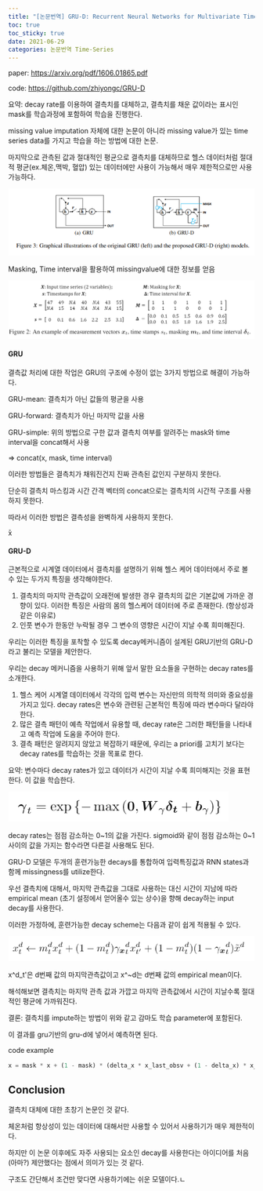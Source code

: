```yaml
---
title: "[논문번역] GRU-D: Recurrent Neural Networks for Multivariate Time Series with Missing Values (2016)"
toc: true
toc_sticky: true
date: 2021-06-29
categories: 논문번역 Time-Series
---
```


paper: <https://arxiv.org/pdf/1606.01865.pdf>

code: <https://github.com/zhiyongc/GRU-D>



요약: decay rate를 이용하여 결측치를 대체하고, 결측치를 채운 값이라는 표시인 mask를 학습과정에 포함하여 학습을 진행한다.  

missing value imputation 자체에 대한 논문이 아니라 missing value가 있는 time series data를 가지고 학습을 하는 방법에 대한 논문.   

마지막으로 관측된 값과 절대적인 평균으로 결측치를 대체하므로 헬스 데이터처럼 절대적 평균(ex.체온,맥박, 혈압) 있는 데이터에만 사용이 가능해서 매우 제한적으로만 사용 가능하다.  



 ![image-20210622142841300](/assets/images/2021-06-29-pr-grud-post.assets/image-20210622142841300.png)





Masking, Time interval을 활용하여 missingvalue에 대한 정보를 얻음  

![image-20210621161733698](/assets/images/2021-06-29-pr-grud-post.assets/image-20210621161733698.png)



#### GRU

결측값 처리에 대한 작업은 GRU의 구조에 수정이 없는 3가지 방법으로 해결이 가능하다.  

GRU-mean: 결측치가 아닌 값들의 평균을 사용  

GRU-forward: 결측치가 아닌 마지막 값을 사용  

GRU-simple: 위의 방법으로 구한 값과 결측치 여부를 알려주는 mask와 time interval을 concat해서 사용  

=> concat(x, mask, time interval)  



이러한 방법들은 결측치가 채워진건지 진짜 관측된 값인지 구분하지 못한다.  

단순히 결측치 마스킹과 시간 간격 벡터의 concat으로는 결측치의 시간적 구조를 사용하지 못한다.  

따라서 이러한 방법은 결측성을 완벽하게 사용하지 못한다.  



&#772;x

#### GRU-D

근본적으로 시계열 데이터에서 결측치를 설명하기 위해 헬스 케어 데이터에서 주로 볼 수 있는 두가지 특징을 생각해야한다. 

1. 결측치의 마지막 관측값이 오래전에 발생한 경우 결측치의 값은 기본값에 가까운 경향이 있다.
   이러한 특징은 사람의 몸의 헬스케어 데이터에 주로 존재한다. (항상성과 같은 이유로)
2. 인풋 변수가 한동안 누락될 경우 그 변수의 영향은 시간이 지날 수록 희미해진다.

우리는 이러한 특징을 포착할 수 있도록 decay메커니즘이 설계된 GRU기반의 GRU-D라고 불리는 모델을 제안한다.



우리는 decay 메커니즘을 사용하기 위해 앞서 말한 요소들을 구현하는 decay rates를 소개한다.

1. 헬스 케어 시계열 데이터에서 각각의 입력 변수는 자신만의 의학적 의미와 중요성을 가지고 있다. decay rates은 변수와 관련된 근본적인 특징에 따라 변수마다 달라야 한다.
2. 많은 결측 패턴이 예측 작업에서 유용할 때, decay rate은 그러한 패턴들을 나타내고 예측 작업에 도움을 주어야 한다.
3. 결측 패턴은 알려지지 않았고 복잡하기 때문에, 우리는 a priori를 고치기 보다는 decay rates를 학습하는 것을 목표로 한다.

요약: 변수마다 decay rates가 있고 데이터가 시간이 지날 수록 희미해지는 것을 표현한다. 이 값을 학습한다.

![image-20210621170759604](/assets/images/2021-06-29-pr-grud-post.assets/image-20210621170759604.png)

 decay rates는 점점 감소하는 0~1의 값을 가진다. sigmoid와 같이 점점 감소하는 0~1사이의 값을 가지는 함수라면 다른걸 사용해도 된다.



GRU-D 모델은 두개의 훈련가능한 decays를 통합하여 입력특징값과 RNN states과 함께 missingness를 utilize한다.

우선 결측치에 대해서, 마지막 관측값을 그대로 사용하는 대신 시간이 지남에 따라 empirical mean (초기 설정에서 얻어올수 있는 상수)을 향해 decay하는 input decay를 사용한다.

이러한 가정하에, 훈련가능한 decay scheme는 다음과 같이 쉽게 적용될 수 있다.

![image-20210621171829662](/assets/images/2021-06-29-pr-grud-post.assets/image-20210621171829662.png)

x^d_t'은 d번째 값의 마지막관측값이고 x^~d는 d번째 값의 empirical mean이다.

해석해보면 결측치는 마지막 관측 값과 가깝고 마지막 관측값에서 시간이 지날수록 절대적인 평균에 가까워진다.



결론: 결측치를 impute하는 방법이 위와 같고 감마도 학습 parameter에 포함된다.

이 결과를 gru기반의 gru-d에 넣어서 예측하면 된다.

code example

```python
x = mask * x + (1 - mask) * (delta_x * x_last_obsv + (1 - delta_x) * x_mean)
```





## Conclusion

결측치 대체에 대한 초창기 논문인 것 같다.

체온처럼 항상성이 있는 데이터에 대해서만 사용할 수 있어서 사용하기가 매우 제한적이다.

하지만 이 논문 이후에도 자주 사용되는 요소인 decay를 사용한다는 아이디어를 처음(아마?) 제안했다는 점에서 의미가 있는 것 같다.

구조도 간단해서 조건만 맞다면 사용하기에는 쉬운 모델이다.ㄴ

